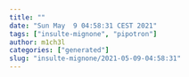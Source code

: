 ```yaml
---
title: ""
date: "Sun May  9 04:58:31 CEST 2021"
tags: ["insulte-mignone", "pipotron"]
author: m1ch3l
categories: ["generated"]
slug: "insulte-mignone/2021-05-09-04:58:31"
---
```



